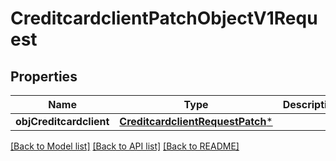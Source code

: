 # CreditcardclientPatchObjectV1Request

## Properties
Name | Type | Description | Notes
------------ | ------------- | ------------- | -------------
**objCreditcardclient** | [**CreditcardclientRequestPatch***](CreditcardclientRequestPatch.md) |  | 

[[Back to Model list]](../README.md#documentation-for-models) [[Back to API list]](../README.md#documentation-for-api-endpoints) [[Back to README]](../README.md)


